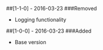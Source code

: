 ##[1-1-0] - 2016-03-23
###Removed
- Logging functionality

##[1-0-0] - 2016-03-23
###Added
- Base version
